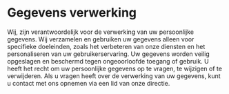 # Gegevens verwerking

Wij, zijn verantwoordelijk voor de verwerking van uw persoonlijke gegevens. Wij verzamelen en gebruiken uw gegevens alleen voor specifieke doeleinden, zoals het verbeteren van onze diensten en het personaliseren van uw gebruikerservaring. Uw gegevens worden veilig opgeslagen en beschermd tegen ongeoorloofde toegang of gebruik. U heeft het recht om uw persoonlijke gegevens op te vragen, te wijzigen of te verwijderen. Als u vragen heeft over de verwerking van uw gegevens, kunt u contact met ons opnemen via een lid van onze directie.